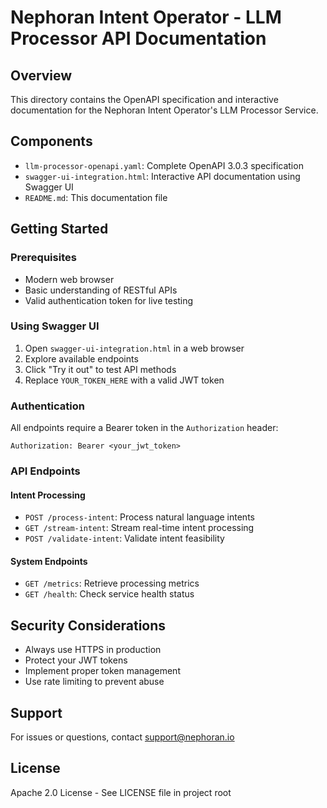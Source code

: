 # Nephoran Intent Operator - LLM Processor API Documentation

## Overview

This directory contains the OpenAPI specification and interactive documentation for the Nephoran Intent Operator's LLM Processor Service.

## Components

- `llm-processor-openapi.yaml`: Complete OpenAPI 3.0.3 specification
- `swagger-ui-integration.html`: Interactive API documentation using Swagger UI
- `README.md`: This documentation file

## Getting Started

### Prerequisites

- Modern web browser
- Basic understanding of RESTful APIs
- Valid authentication token for live testing

### Using Swagger UI

1. Open `swagger-ui-integration.html` in a web browser
2. Explore available endpoints
3. Click "Try it out" to test API methods
4. Replace `YOUR_TOKEN_HERE` with a valid JWT token

### Authentication

All endpoints require a Bearer token in the `Authorization` header:

```
Authorization: Bearer <your_jwt_token>
```

### API Endpoints

#### Intent Processing
- `POST /process-intent`: Process natural language intents
- `GET /stream-intent`: Stream real-time intent processing
- `POST /validate-intent`: Validate intent feasibility

#### System Endpoints
- `GET /metrics`: Retrieve processing metrics
- `GET /health`: Check service health status

## Security Considerations

- Always use HTTPS in production
- Protect your JWT tokens
- Implement proper token management
- Use rate limiting to prevent abuse

## Support

For issues or questions, contact support@nephoran.io

## License

Apache 2.0 License - See LICENSE file in project root